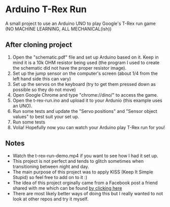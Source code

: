 # Arduino T-Rex Run
A small project to use an Arduino UNO to play Google's T-Rex run game (NO MACHINE LEARNING, ALL MECHANICAL(ish))

## After cloning project
1. Open the "schematic.pdf" file and set up Arduino based on it. Keep in mind it is a 10k OHM resistor being used (the program I used to create the schematic did not have the proper resistor image).
2. Set up the jump sensor on the computer's screen (about 1/4 from the left hand side this can vary)
3. Set up the servos on the keyboard (try to get them pressed down as possible so they do not move)
4. Open Google Chrome and type "chrome://dino/" to access the game. 
5. Open the t-rex-run.ino and upload it to your Ardunio (this example uses an UNO). 
6. Run some tests and update the "Servo positions" and "Sensor object values" to best suit your set up. 
7. Run some tests
8. Volia! Hopefully now you can watch your Arduino play T-Rex run for you! 

## Notes
* Watch the t-rex-run-demo.mp4 if you want to see how I had it set up. 
* This project is not perfect and tends to glitch sometimes when transitioning between night and day. 
* The main purpose of this project was to apply KISS (Keep It Simple Stupid) so feel free to add on to it :) 
* The idea of this project orginally came from a Facebook post a friend shared with me which can be found [by clicking here](https://www.facebook.com/engineeringinsider/videos/1298109030381643/)
* There are most likely better ways of doing this but I really wanted to not look at other repos and try it myself.